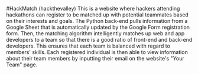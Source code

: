 #HackMatch (hackthevalley)
This is a website where hackers attending hackathons can register to be matched up with potential teammates based on their interests and goals. The Python back-end pulls information from a Google Sheet that is automatically updated by the Google Form registration form. Then, the matching algorithm intelligently matches up web and app developers to a team so that there is a good ratio of front-end and back-end developers. This ensures that each team is balanced with regard to members' skills. Each registered individual is then able to view information about their team members by inputting their email on the website's "Your Team" page.
